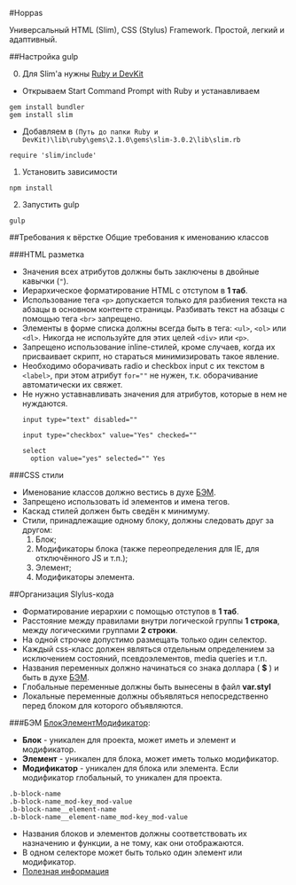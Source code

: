 #Hoppas

Универсальный HTML (Slim), CSS (Stylus) Framework. Простой, легкий и адаптивный.


##Настройка gulp

0) Для Slim'a нужны [Ruby и DevKit](http://rubyinstaller.org/downloads/)
 * Открываем Start Command Prompt with Ruby и устанавливаем

 ```
 gem install bundler
 gem install slim
 ```
 * Добавляем в ```(Путь до папки Ruby и DevKit)\lib\ruby\gems\2.1.0\gems\slim-3.0.2\lib\slim.rb```

 ```
 require 'slim/include'
 ```
 
1) Установить зависимости
 ```
npm install
 ```
 
2) Запустить gulp
 ```
gulp
 ```

##Требования к вёрстке
Общие требования к именованию классов


###HTML разметка

* Значения всех атрибутов должны быть заключены в двойные кавычки (```"```).
* Иерархическое форматирование HTML c отступом в **1 таб**.
* Использование тега ```<p>``` допускается только для разбиения текста на абзацы в основном контенте страницы. Разбивать текст на абзацы с помощью тега ```<br>``` запрещено.
* Элементы в форме списка должны всегда быть в тега: ```<ul>```, ```<ol>``` или ```<dl>```. Никогда не используйте для этих целей ```<div>``` или ```<p>```.
* Запрещено использование inline-стилей, кроме случаев, когда их присваивает скрипт, но стараться минимизировать такое явление.
* Необходимо оборачивать radio и checkbox input с их текстом в ```<label>```, при этом атрибут ```for=""``` не нужен, т.к. оборачивание автоматически их свяжет.
* Не нужно уставнавливать значения для атрибутов, которые в нем не нуждаются.
  ```
  input type="text" disabled=""

  input type="checkbox" value="Yes" checked=""

  select
    option value="yes" selected="" Yes
  ```



###CSS стили

* Именование классов должно вестись в духе [БЭМ](#БЭМ).
* Запрещено использовать id элементов и имена тегов.
* Каскад стилей должен быть сведён к минимуму.
* Стили, принадлежащие одному блоку, должны следовать друг за другом:
  1. Блок;
  2. Модификаторы блока (также переопределения для IE, для отключённого JS и т.п.);
  3. Элемент;
  4. Модификаторы элемента.

##Организация Slylus-кода

* Форматирование иерархии с помощью отступов в **1 таб**.
* Расстояние между правилами внутри логической группы **1 строка**, между логическими группами **2 строки**.
* На одной строчке допустимо размещать только один селектор.
* Каждый css-класс должен являться отдельным определением за исключением состояний, псевдоэлементов, media queries и т.п.
* Названия переменных должно начинаться со знака доллара ( **$** ) и быть в духе [БЭМ](#БЭМ).
* Глобальные переменные должны быть вынесены в файл **var.styl**
* Локальные переменные должны объявляться непосредственно перед блоком для которого объявляются.


###БЭМ
[БлокЭлементМодификатор](http://ru.bem.info/):

* **Блок** - уникален для проекта, может иметь и элемент и модификатор.
* **Элемент** - уникален для блока, может иметь только модификатор.
* **Модификатор** - уникален для блока или элемента. Если модификатор глобальный, то уникален для проекта.

```
.b-block-name
.b-block-name_mod-key_mod-value
.b-block-name__element-name
.b-block-name__element-name_mod-key_mod-value
```

* Названия блоков и элементов должны соответствовать их назначению и функции, а не тому, как они отображаются.
* В одном селекторе может быть только один элемент или модификатор.
* [Полезная информация](http://bemclub-in.herokuapp.com/#b-e-m)

